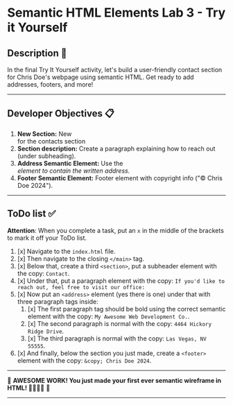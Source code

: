 
# Semantic HTML Elements Lab 3 - Try it Yourself

## Description 📄
In the final Try It Yourself activity, let's build a user-friendly contact section for Chris Doe's webpage using semantic HTML. Get ready to add addresses, footers, and more!

---

## Developer Objectives 📋

1. **New Section:** New <section> for the contacts section
2. **Section description:** Create a paragraph explaining how to reach out (under subheading).
3. **Address Semantic Element:** Use the <address> element to contain the written address.
4. **Footer Semantic Element:** Footer element with copyright info ("© Chris Doe 2024").

---

## ToDo list ✅
**Attention**: When you complete a task, put an `x` in the middle of the brackets to mark it off your ToDo list.

1. [x] Navigate to the `index.html` file. 
2. [x] Then navigate to the closing `</main>` tag. 
3. [x] Below that, create a third `<section>`, put a subheader element with the copy: `Contact`.
4. [x] Under that, put a paragraph element with the copy: `If you'd like to reach out, feel free to visit our office:`
5. [x] Now put an `<address>` element (yes there is one) under that with three paragraph tags inside:
   1. [x] The first paragraph tag should be bold using the correct semantic element with the copy: `My Awesome Web Development Co.`.
   2. [x] The second paragraph is normal with the copy: `4464 Hickory Ridge Drive`.
   3. [x] The third paragraph is normal with the copy: `Las Vegas, NV 55555`.
6. [x] And finally, below the section you just made, create a `<footer>` element with the copy: `&copy; Chris Doe 2024`.


---

🎊 **AWESOME WORK! You just made your first ever semantic wireframe in HTML! 💃🏻🕺🏾** 🎊

---
